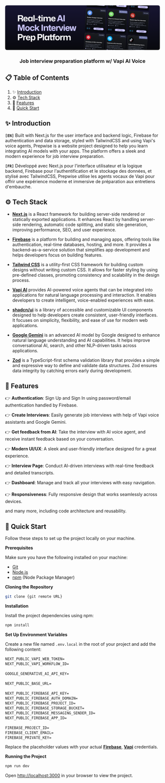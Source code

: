 <div align="center">
  <br />
    <a href="https://ainterview-fv.vercel.app" target="_blank">
      <img src="public/readme.png" alt="Project Banner">
    </a>
  <br />

  <h3 align="center">Job interview preparation platform w/ Vapi AI Voice</h3>
</div>

## 📋 <a name="table">Table of Contents</a>

1. ✨ [Introduction](#introduction)
2. ⚙️ [Tech Stack](#tech-stack)
3. 📝 [Features](#features)
4. 🚀 [Quick Start](#quick-start)

## <a name="introduction">✨ Introduction</a>

**`[EN]`** Built with Next.js for the user interface and backend logic, Firebase for authentication and data storage, styled with TailwindCSS and using Vapi's voice agents, Prepwise is a website project designed to help you learn integrating AI models with your apps. The platform offers a sleek and modern experience for job interview preparation.

**`[FR]`** Développé avec Next.js pour l'interface utilisateur et la logique backend, Firebase pour l'authentification et le stockage des données, et stylisé avec TailwindCSS, Prepwise utilise les agents vocaux de Vapi pour offrir une expérience moderne et immersive de préparation aux entretiens d'embauche.

## <a name="tech-stack">⚙️ Tech Stack</a>

- [**Next.js**](https://nextjs.org/docs) is a React framework for building server-side rendered or statically exported applications. It enhances React by handling server-side rendering, automatic code splitting, and static site generation, improving performance, SEO, and user experience.

- [**Firebase**](https://firebase.google.com/docs) is a platform for building and managing apps, offering tools like authentication, real-time databases, hosting, and more. It provides a backend-as-a-service solution that simplifies app development and helps developers focus on building features.

- [**Tailwind CSS**](https://tailwindcss.com/docs) is a utility-first CSS framework for building custom designs without writing custom CSS. It allows for faster styling by using pre-defined classes, promoting consistency and scalability in the design process.

- [**Vapi AI**](https://vapi.ai/) provides AI-powered voice agents that can be integrated into applications for natural language processing and interaction. It enables developers to create intelligent, voice-enabled experiences with ease.

- [**shadcn/ui**](https://ui.shadcn.com/) is a library of accessible and customizable UI components designed to help developers create consistent, user-friendly interfaces. It focuses on simplicity, flexibility, and ease of use for modern web applications.

- [**Google Gemini**](https://ai.google.dev/) is an advanced AI model by Google designed to enhance natural language understanding and AI capabilities. It helps improve conversational AI, search, and other NLP-driven tasks across applications.

- [**Zod**](https://zod.dev/) is a TypeScript-first schema validation library that provides a simple and expressive way to define and validate data structures. Zod ensures data integrity by catching errors early during development.

## <a name="features">📝 Features</a>

👉 **Authentication**: Sign Up and Sign In using password/email authentication handled by Firebase.

👉 **Create Interviews**: Easily generate job interviews with help of Vapi voice assistants and Google Gemini.

👉 **Get feedback from AI**: Take the interview with AI voice agent, and receive instant feedback based on your conversation.

👉 **Modern UI/UX**: A sleek and user-friendly interface designed for a great experience.

👉 **Interview Page**: Conduct AI-driven interviews with real-time feedback and detailed transcripts.

👉 **Dashboard**: Manage and track all your interviews with easy navigation.

👉 **Responsiveness**: Fully responsive design that works seamlessly across devices.

and many more, including code architecture and reusability.

## <a name="quick-start">🚀 Quick Start</a>

Follow these steps to set up the project locally on your machine.

**Prerequisites**

Make sure you have the following installed on your machine:

- [Git](https://git-scm.com/)
- [Node.js](https://nodejs.org/en)
- [npm](https://www.npmjs.com/) (Node Package Manager)

**Cloning the Repository**

```bash
git clone {git remote URL}
```

**Installation**

Install the project dependencies using npm:

```bash
npm install
```

**Set Up Environment Variables**

Create a new file named `.env.local` in the root of your project and add the following content:

```env
NEXT_PUBLIC_VAPI_WEB_TOKEN=
NEXT_PUBLIC_VAPI_WORKFLOW_ID=

GOOGLE_GENERATIVE_AI_API_KEY=

NEXT_PUBLIC_BASE_URL=

NEXT_PUBLIC_FIREBASE_API_KEY=
NEXT_PUBLIC_FIREBASE_AUTH_DOMAIN=
NEXT_PUBLIC_FIREBASE_PROJECT_ID=
NEXT_PUBLIC_FIREBASE_STORAGE_BUCKET=
NEXT_PUBLIC_FIREBASE_MESSAGING_SENDER_ID=
NEXT_PUBLIC_FIREBASE_APP_ID=

FIREBASE_PROJECT_ID=
FIREBASE_CLIENT_EMAIL=
FIREBASE_PRIVATE_KEY=
```

Replace the placeholder values with your actual **[Firebase](https://firebase.google.com/)**, **[Vapi](https://vapi.ai/?utm_source=youtube&utm_medium=video&utm_campaign=jsmastery_recruitingpractice&utm_content=paid_partner&utm_term=recruitingpractice)** credentials.

**Running the Project**

```bash
npm run dev
```

Open [http://localhost:3000](http://localhost:3000) in your browser to view the project.
